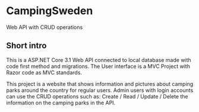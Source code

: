 # CampingSweden
Web API with CRUD operations

## Short intro
This is a ASP.NET Core 3.1 Web API connected to local database made with code first method and migrations. The User interface is a
MVC Project with Razor code as MVC standards.

This project is a website that shows information and pictures about camping parks around the country for regular users. Admin users with login accounts can use the CRUD operations such as: Create / Read / Update / Delete the information on the camping parks in the API.

